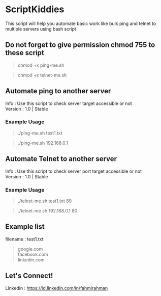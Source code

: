 # ScriptKiddies
This script will help you automate basic work like bulk ping and telnet to multiple servers using bash script

## Do not forget to give permission chmod 755 to these script

<blockquote> chmod +x ping-me.sh </blockquote>
<blockquote> chmod +x telnet-me.sh </blockquote>

## Automate ping to another server<br />
Info    : Use this script to check server target accessible or not<br />
Version : 1.0 | Stable<br />

### Example Usage
<blockquote> ./ping-me.sh test1.txt </blockquote>
<blockquote> ./ping-me.sh 192.168.0.1 </blockquote>

## Automate Telnet to another server<br />
Info    : Use this script to check server port target accessible or not<br />
Version : 1.0 | Stable<br />

### Example Usage
<blockquote> ./telnet-me.sh test1.txt 80 </blockquote>
<blockquote> ./telnet-me.sh 192.168.0.1 80 </blockquote>

## Example list
filename : test1.txt
<blockquote> google.com<br />
facebook.com<br />
linkedin.com
</blockquote>

## Let's Connect!
Linkedin : https://id.linkedin.com/in/fahmirahman
